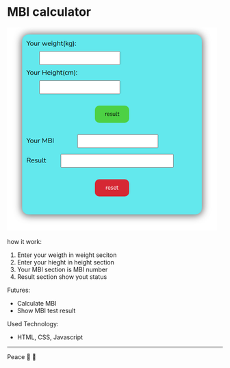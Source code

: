 # MBI calculator
![Alt text](./img.png?raw=true "Title")

how it work:
1. Enter your weigth in weight seciton
2. Enter your hieght in height section
3. Your MBI section is MBI number
4. Result section show yout status 

Futures:
- Calculate MBI 
- Show MBI test result

Used Technology:
- HTML, CSS, Javascript
---
Peace :slightly_smiling_face:	:slightly_smiling_face:	
